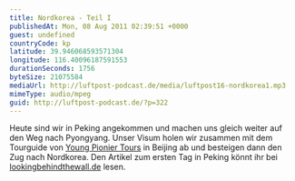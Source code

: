 ```yaml
---
title: Nordkorea - Teil I
publishedAt: Mon, 08 Aug 2011 02:39:51 +0000
guest: undefined
countryCode: kp
latitude: 39.946068593571304
longitude: 116.40096187591553
durationSeconds: 1756
byteSize: 21075584
mediaUrl: http://luftpost-podcast.de/media/luftpost16-nordkorea1.mp3
mimeType: audio/mpeg
guid: http://luftpost-podcast.de/?p=322
---
```


Heute sind wir in Peking angekommen und machen uns gleich weiter auf den Weg nach Pyongyang. Unser Visum holen wir zusammen mit dem Tourguide von [Young Pionier Tours](http://dprk.youngpioneertours.com/) in Beijing ab und besteigen dann den Zug nach Nordkorea. Den Artikel zum ersten Tag in Peking könnt ihr bei [lookingbehindthewall.de](http://lookingbehindthewall.de/beginn-der-reise/) lesen.
